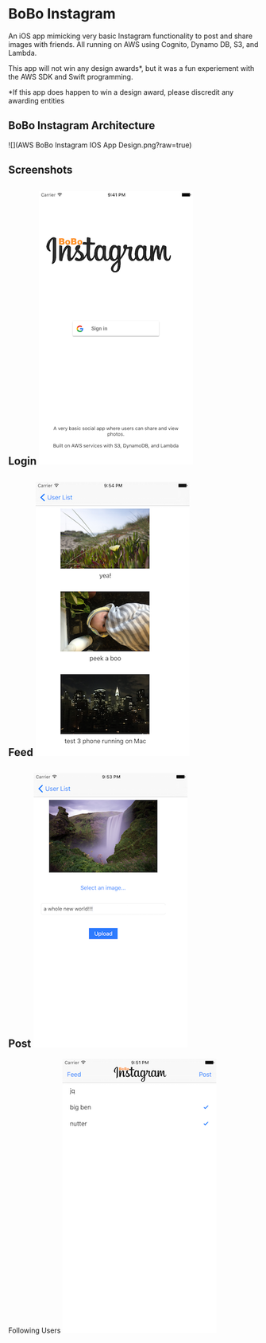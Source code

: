 BoBo Instagram
=======================================================

An iOS app mimicking very basic Instagram functionality to post and share images with friends. All running on AWS using Cognito, Dynamo DB, S3, and Lambda.

This app will not win any design awards*, but it was a fun experiement with the AWS SDK and Swift programming. 

*If this app does happen to win a design award, please discredit any awarding entities

BoBo Instagram Architecture
-----------------
![](AWS BoBo Instagram IOS App Design.png?raw=true)

Screenshots
-----------------
Login
![](screenshot_login.png?raw=true)
-----------------
Feed
![](screenshot_feed.png?raw=true)
-----------------
Post
![](screenshot_post.png?raw=true)
-----------------
Following Users
![](screenshot_users.png?raw=true)
